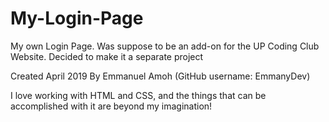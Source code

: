 # My-Login-Page
My own Login Page. Was suppose to be an add-on for the UP Coding Club Website. Decided to make it a separate project

Created April 2019
By Emmanuel Amoh (GitHub username: EmmanyDev)

I love working with HTML and CSS, and the things that can be accomplished with it are beyond my imagination!
